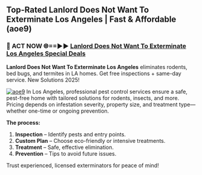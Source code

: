 ## Top-Rated Lanlord Does Not Want To Exterminate Los Angeles | Fast & Affordable (aoe9)

<h3>🐜 ACT NOW 🌐==►► <a href="https://tinyurl.com/yc7vsfwc" rel="nofollow">Lanlord Does Not Want To Exterminate Los Angeles Special Deals</a></h3>

**Lanlord Does Not Want To Exterminate Los Angeles** eliminates rodents, bed bugs, and termites in LA homes. Get free inspections + same-day service. New Solutions 2025!

[![aoe9](https://i.imgur.com/1VzRXn8.jpeg)](https://tinyurl.com/yc7vsfwc)
In Los Angeles, professional pest control services ensure a safe, pest-free home with tailored solutions for rodents, insects, and more. Pricing depends on infestation severity, property size, and treatment type—whether one-time or ongoing prevention.  

**The process:**  
1. **Inspection** – Identify pests and entry points.  
2. **Custom Plan** – Choose eco-friendly or intensive treatments.  
3. **Treatment** – Safe, effective elimination.  
4. **Prevention** – Tips to avoid future issues.  

Trust experienced, licensed exterminators for peace of mind!